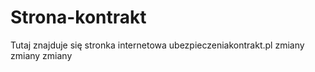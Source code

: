 # Strona-kontrakt
Tutaj znajduje się stronka internetowa ubezpieczeniakontrakt.pl
zmiany zmiany zmiany
